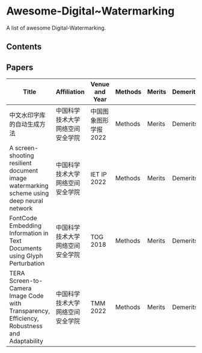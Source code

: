# Awesome-Digital~Watermarking
A list of awesome Digital-Watermarking.
## Contents

## Papers
 | Title | Affiliation | Venue and Year | Methods | Merits | Demerits | Link | Source |
 | ----- | ----------- | -------------- | ------- | ------ | -------- | ---- | ------ |
 | 中文水印字库的自动生成方法 | 中国科学技术大学网络空间安全学院 | 中国图象图形学报 2022 | Methods | Merits | Demerits | [Paper](http://www.cjig.cn/html/2022/1/20220118.htm) | |
 | A screen-shooting resilient document image watermarking scheme using deep neural network | 中国科学技术大学网络空间安全学院 | IET IP 2022 | Methods | Merits | Demerits | [Paper](http://www.cjig.cn/html/2022/1/20220118.htm) | |
 | FontCode Embedding Information in Text Documents using Glyph Perturbation | 中国科学技术大学网络空间安全学院 | TOG 2018 | Methods | Merits | Demerits | [Paper](http://www.cjig.cn/html/2022/1/20220118.htm) | |
 | TERA Screen-to-Camera Image Code with Transparency, Efficiency, Robustness and Adaptability | 中国科学技术大学网络空间安全学院 | TMM 2022 | Methods | Merits | Demerits | [Paper](http://www.cjig.cn/html/2022/1/20220118.htm) | |
